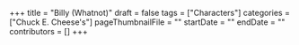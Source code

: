 +++
title = "Billy (Whatnot)"
draft = false
tags = ["Characters"]
categories = ["Chuck E. Cheese's"]
pageThumbnailFile = ""
startDate = ""
endDate = ""
contributors = []
+++
